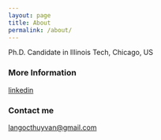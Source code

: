 ```yaml
---
layout: page
title: About
permalink: /about/
---
```


Ph.D. Candidate in Illinois Tech, Chicago, US

### More Information

[linkedin](https://www.linkedin.com/in/thuy-van-la-ngoc/)

### Contact me

[langocthuyvan@gmail.com](mailto:langocthuyvan@gmail.com)
